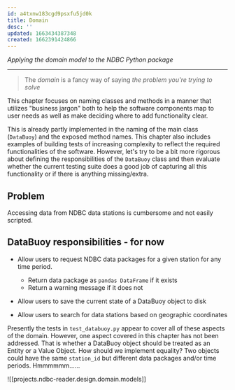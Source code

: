 ```yaml
---
id: a4txnw183cgd9psxfu5jd0k
title: Domain
desc: ''
updated: 1663434387348
created: 1662391424866
---
```

_Applying the domain model to the NDBC Python package_

---

> The _domain_ is a fancy way of saying _the problem you're trying to solve_


This chapter focuses on naming classes and methods in a manner that utilizes "business jargon" both to help the software components map to user needs as well as make deciding where to add functionality clear.

This is already partly implemented in the naming of the main class (`DataBuoy`) and the exposed method names.  This chapter also includes examples of building tests of increasing complexity to reflect the required functionalities of the software.  However, let's try to be a bit more rigorous about defining the responsibilities of the `DataBuoy` class and then evaluate whether the current testing suite does a good job of capturing all this functionality or if there is anything missing/extra.

## Problem
Accessing data from NDBC data stations is cumbersome and not easily scripted.

## DataBuoy responsibilities - for now
* Allow users to request NDBC data packages for a given station for any time period.
    * Return data package as `pandas DataFrame` if it exists
    * Return a warning message if it does not

* Allow users to save the current state of a DataBuoy object to disk
* Allow users to search for data stations based on geographic coordinates

Presently the tests in `test_databuoy.py` appear to cover all of these aspects of the domain.  However, one aspect covered in this chapter has not been addressed.  That is whether a DataBuoy object should be treated as an Entity or a Value Object.  How should we implement equality?  Two objects could have the same `station_id` but different data packages and/or time periods.  Hmmmmmm......


![[projects.ndbc-reader.design.domain.models]]

